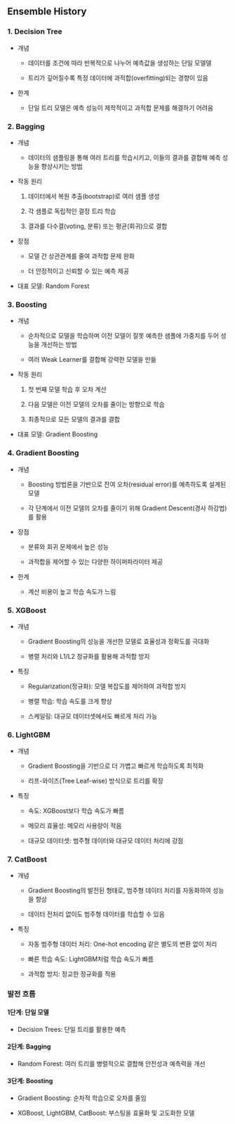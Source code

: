 ## Ensemble History

### 1. Decision Tree

- 개념

    - 데이터를 조건에 따라 반복적으로 나누어 예측값을 생성하는 단일 모델델

    - 트리가 깊어질수록 특정 데이터에 과적합(overfitting)되는 경향이 있음

- 한계

    - 단일 트리 모델은 예측 성능이 제학적이고 과적합 문제를 해결하기 어려움


### 2. Bagging

- 개념

    - 데이터의 샘플링을 통해 여러 트리를 학습시키고, 이들의 결과를 결합해 예측 성능을 향상시키는 방법

- 작동 원리

    1. 데이터에서 복원 추출(bootstrap)로 여러 샘플 생성

    2. 각 샘플로 독립적인 결정 트리 학습

    3. 결과를 다수결(voting, 분류) 또는 평균(회귀)으로 결합

- 장점

    - 모델 간 상관관계를 줄여 과적합 문제 완화

    - 더 안정적이고 신뢰할 수 있는 예측 제공

- 대표 모델: Random Forest


### 3. Boosting

- 개념

    - 순차적으로 모델을 학습하며 이전 모델이 잘못 예측한 샘플에 가중치를 두어 성능을 개선하는 방법

    - 여러 Weak Learner를 결합해 강력한 모델을 만듦

- 작동 원리

    1. 첫 번째 모델 학습 후 오차 계산

    2. 다음 모델은 이전 모델의 오차를 줄이는 방향으로 학습

    3. 최종적으로 모든 모델의 결과를 결합

- 대표 모델: Gradient Boosting


### 4. Gradient Boosting

- 개념

    - Boosting 방법론을 기반으로 잔여 오차(residual error)를 예측하도록 설계된 모델

    - 각 단계에서 이전 모델의 오차를 줄이기 위해 Gradient Descent(경사 하강법)를 활용

- 장점

    - 분류와 회귀 문제에서 높은 성능

    - 과적합을 제어할 수 있는 다양한 하이퍼파라미터 제공

- 한계

    - 계산 비용이 높고 학습 속도가 느림

### 5. XGBoost

- 개념

    - Gradient Boosting의 성능을 개선한 모델로 효율성과 정확도를 극대화

    - 병렬 처리와 L1/L2 정규화를 활용해 과적합 방지

- 특징

    - Regularization(정규화): 모델 복잡도를 제어하여 과적합 방지

    - 병렬 학습: 학습 속도를 크게 향상

    - 스케일링: 대규모 데이터셋에서도 빠르게 처리 가능


### 6. LightGBM

- 개념

    - Gradient Boosting을 기반으로 더 가볍고 빠르게 학습하도록 최적화

    - 리프-와이즈(Tree Leaf-wise) 방식으로 트리를 확장

- 특징

    - 속도: XGBoost보다 학습 속도가 빠름

    - 메모리 효율성: 메모리 사용량이 적음

    - 대규모 데이터셋: 범주형 데이터와 대규모 데이터 처리에 강점


### 7. CatBoost

- 개념

    - Gradient Boosting의 발전된 형태로, 범주형 데이터 처리를 자동화하여 성능을 향상

    - 데이터 전처리 없이도 범주형 데이터를 학습할 수 있음

- 특징

    - 자동 범주형 데이터 처리: One-hot encoding 같은 별도의 변환 없이 처리

    - 빠른 학습 속도: LightGBM처럼 학습 속도가 빠름

    - 과적합 방지: 정교한 정규화를 적용
    

### 발전 흐름

#### 1단계: 단일 모델
- Decision Trees: 단일 트리를 활용한 예측

#### 2단계: Bagging
- Random Forest: 여러 트리를 병렬적으로 결합해 안전성과 예측력을 개선

#### 3단계: Boosting
- Gradient Boosting: 순차적 학습으로 오차를 줄임

- XGBoost, LightGBM, CatBoost: 부스팅을 효율화 및 고도화한 모델